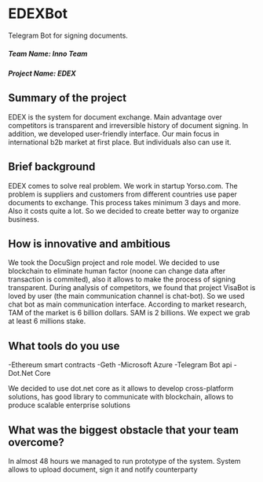 # EDEXBot
Telegram Bot for signing documents.

##### Team Name: Inno Team
##### Project Name: EDEX


## Summary of the project
EDEX is the system for document exchange. Main advantage over competitors is transparent and irreversible history of document signing. 
In addition, we developed user-friendly interface. 
Our main focus in international b2b market at first place. But individuals also can use it.


## Brief background
EDEX comes to solve real problem. We work in startup Yorso.com. The problem is suppliers and customers from different countries use paper documents to exchange. This process takes minimum 3 days and more. Also it costs quite a lot. So we decided to create better way to organize business.


## How is innovative and ambitious
We took the DocuSign project and role model. We decided to use blockchain to eliminate human factor (noone can change data after transaction is commited), also it allows to make the process of signing transparent. During analysis of competitors, we found that project VisaBot is loved by user (the main communication channel is chat-bot). So we used chat bot as main communication interface.
According to market research, TAM of the market is 6 billion dollars. SAM is 2 billions. We expect we grab at least 6 millions stake.


## What tools do you use
-Ethereum smart contracts
-Geth
-Microsoft Azure
-Telegram Bot api
-Dot.Net Core

We decided to use dot.net core as it allows to develop cross-platform solutions, has good library to communicate with blockchain, allows to produce scalable enterprise solutions


## What was the biggest obstacle that your team overcome?
In almost 48 hours we managed to run prototype of the system. System allows to upload document, sign it and notify counterparty
